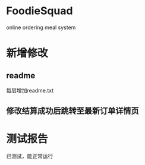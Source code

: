 # FoodieSquad
 online ordering meal system
# 新增修改

## readme
每层增加readme.txt
## 修改结算成功后跳转至最新订单详情页
# 测试报告
已测试，能正常运行


